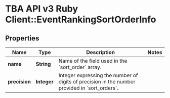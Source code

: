 # TBA API v3 Ruby Client::EventRankingSortOrderInfo

## Properties
Name | Type | Description | Notes
------------ | ------------- | ------------- | -------------
**name** | **String** | Name of the field used in the &#x60;sort_order&#x60; array. | 
**precision** | **Integer** | Integer expressing the number of digits of precision in the number provided in &#x60;sort_orders&#x60;. | 


